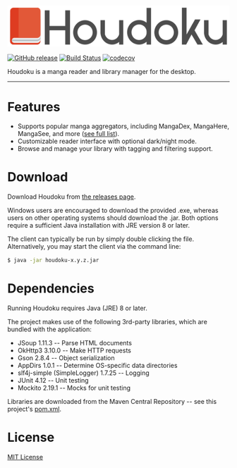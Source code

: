 ![Houdoku Header](/res/houdoku_header.png)

[![GitHub release](https://img.shields.io/github/release/xgi/castero.svg)](https://github.com/xgi/castero/releases) [![Build Status](https://travis-ci.org/xgi/castero.svg?branch=master)](https://travis-ci.org/xgi/castero) [![codecov](https://codecov.io/gh/xgi/castero/branch/master/graph/badge.svg)](https://codecov.io/gh/xgi/castero)

Houdoku is a manga reader and library manager for the desktop.

---

# Features

* Supports popular manga aggregators, including MangaDex, MangaHere, MangaSee, and more
([see full list](https://github.com/xgi/houdoku/blob/master/supported_sources.txt)).
* Customizable reader interface with optional dark/night mode.
* Browse and manage your library with tagging and filtering support.

# Download

Download Houdoku from [the releases page](https://github.com/xgi/houdoku/releases).

Windows users are encouraged to download the provided .exe, whereas users on other operating 
systems should download the .jar. Both options require a sufficient Java installation with JRE 
version 8 or later.

The client can typically be run by simply double clicking the file. Alternatively, you may start 
the client via the command line:
```bash
$ java -jar houdoku-x.y.z.jar
```

# Dependencies

Running Houdoku requires Java (JRE) 8 or later.

The project makes use of the following 3rd-party libraries, which are bundled with the application:

* JSoup 1.11.3 -- Parse HTML documents
* OkHttp3 3.10.0 -- Make HTTP requests
* Gson 2.8.4 -- Object serialization
* AppDirs 1.0.1 -- Determine OS-specific data directories
* slf4j-simple (SimpleLogger) 1.7.25 -- Logging
* JUnit 4.12 -- Unit testing
* Mockito 2.19.1 -- Mocks for unit testing

Libraries are downloaded from the Maven Central Repository -- see this project's [pom.xml](https://github.com/xgi/houdoku/blob/master/pom.xml).

# License

[MIT License](https://github.com/xgi/houdoku/blob/master/LICENSE.txt)
